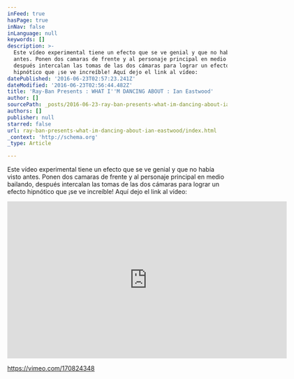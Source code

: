 ```yaml
---
inFeed: true
hasPage: true
inNav: false
inLanguage: null
keywords: []
description: >-
  Este vídeo experimental tiene un efecto que se ve genial y que no había visto
  antes. Ponen dos camaras de frente y al personaje principal en medio bailando,
  después intercalan las tomas de las dos cámaras para lograr un efecto
  hipnótico que ¡se ve increíble! Aquí dejo el link al vídeo:
datePublished: '2016-06-23T02:57:23.241Z'
dateModified: '2016-06-23T02:56:44.482Z'
title: 'Ray-Ban Presents : WHAT I''M DANCING ABOUT : Ian Eastwood'
author: []
sourcePath: _posts/2016-06-23-ray-ban-presents-what-im-dancing-about-ian-eastwood.md
authors: []
publisher: null
starred: false
url: ray-ban-presents-what-im-dancing-about-ian-eastwood/index.html
_context: 'http://schema.org'
_type: Article

---
```

Este vídeo experimental tiene un efecto que se ve genial y que no había visto antes. Ponen dos camaras de frente y al personaje principal en medio bailando, después intercalan las tomas de las dos cámaras para lograr un efecto hipnótico que ¡se ve increíble! Aquí dejo el link al vídeo:

<iframe src="https://cdn.embedly.com/widgets/media.html?src=https://player.vimeo.com/video/170824348&amp;url=https://vimeo.com/170824348&amp;image=http://i.vimeocdn.com/video/576028950_640.jpg&amp;key=b7d04c9b404c499eba89ee7072e1c4f7&amp;type=text/html&amp;schema=vimeo" width="640" height="360" scrolling="no" frameborder="0" allowfullscreen="" style=""></iframe>

https://vimeo.com/170824348